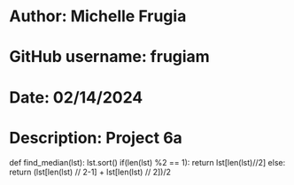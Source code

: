 # Author: Michelle Frugia
# GitHub username: frugiam
# Date: 02/14/2024
# Description: Project 6a

def find_median(lst):
    lst.sort()
    if(len(lst) %2 == 1):
        return lst[len(lst)//2]
    else:
        return (lst[len(lst) // 2-1] + lst[len(lst) // 2])/2
